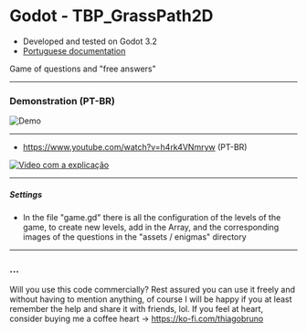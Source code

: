 # Godot - TBP_GrassPath2D

- Developed and tested on Godot 3.2
- [Portuguese documentation](README_PT-BR.md)

Game of questions and "free answers"

----------

### Demonstration (PT-BR)

![Demo](exemplo1.gif)

----------

- https://www.youtube.com/watch?v=h4rk4VNmryw (PT-BR)

[![Video com a explicação](https://img.youtube.com/vi/h4rk4VNmryw/0.jpg)](https://www.youtube.com/watch?v=h4rk4VNmryw)

----------

##### Settings
- In the file "game.gd" there is all the configuration of the levels of the game, to create new levels, add in the Array, and the corresponding images of the questions in the "assets / enigmas" directory

----------

### ...
Will you use this code commercially? Rest assured you can use it freely and without having to mention anything, of course I will be happy if you at least remember the help and share it with friends, lol. If you feel at heart, consider buying me a coffee heart -> https://ko-fi.com/thiagobruno

